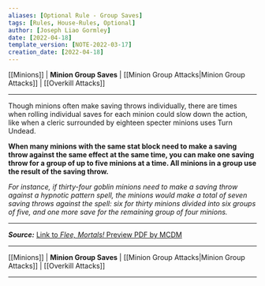 ```yaml
---
aliases: [Optional Rule - Group Saves]
tags: [Rules, House-Rules, Optional]
author: [Joseph Liao Gormley]
date: [2022-04-18]
template_version: [NOTE-2022-03-17]
creation_date: [2022-04-18]
---
```

[[Minions]] | **Minion Group Saves** | [[Minion Group Attacks|Minion Group Attacks]] | [[Overkill Attacks]]
___
Though minions often make saving throws individually, there are times when rolling individual saves for each minion could slow down the action, like when a cleric surrounded by eighteen specter minions uses Turn Undead.

**When many minions with the same stat block need to make a saving throw against the same effect at the same time, you can make one saving throw for a group of up to five minions at a time. All minions in a group use the result of the saving throw.**

*For instance, if thirty-four goblin minions need to make a saving throw against a hypnotic pattern spell, the minions would make a total of seven saving throws against the spell: six for thirty minions divided into six groups of five, and one more save for the remaining group of four minions.*

___
***Source:*** [Link to *Flee, Mortals!* Preview PDF by MCDM](https://files.mcdmproductions.com/FleeMortals/FleeMortalsPreview.pdf)
___
[[Minions]] | **Minion Group Saves** | [[Minion Group Attacks|Minion Group Attacks]] | [[Overkill Attacks]]
___
